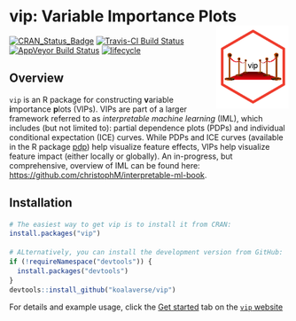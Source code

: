 
# vip: Variable Importance Plots <img src="man/figures/logo-vip.png" align="right" width="130" height="150" />

[![CRAN\_Status\_Badge](http://www.r-pkg.org/badges/version/vip)](https://cran.r-project.org/package=vip)
[![Travis-CI Build
Status](https://travis-ci.org/koalaverse/vip.svg?branch=master)](https://travis-ci.org/koalaverse/vip)
[![AppVeyor Build
Status](https://ci.appveyor.com/api/projects/status/github/koalaverse/vip?branch=master&svg=true)](https://ci.appveyor.com/project/koalaverse/vip)
[![lifecycle](https://img.shields.io/badge/lifecycle-maturing-brightgreen.svg)](https://www.tidyverse.org/lifecycle/#stable)

## Overview

`vip` is an R package for constructing **v**ariable **i**mportance
**p**lots (VIPs). VIPs are part of a larger framework referred to as
*interpretable machine learning* (IML), which includes (but not limited
to): partial dependence plots (PDPs) and individual conditional
expectation (ICE) curves. While PDPs and ICE curves (available in the R
package [pdp](https://cran.r-project.org/package=pdp)) help visualize
feature effects, VIPs help visualize feature impact (either locally or
globally). An in-progress, but comprehensive, overview of IML can be
found here: <https://github.com/christophM/interpretable-ml-book>.

## Installation

``` r
# The easiest way to get vip is to install it from CRAN:
install.packages("vip")

# ALternatively, you can install the development version from GitHub:
if (!requireNamespace("devtools")) {
  install.packages("devtools")
}
devtools::install_github("koalaverse/vip")
```

For details and example usage, click the [Get
started](https://koalaverse.github.io/vip/articles/vip.html) tab on the
[`vip` website](https://koalaverse.github.io/vip/index.html)
